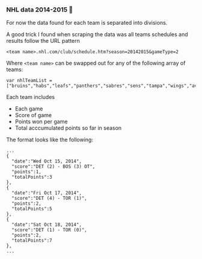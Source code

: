 ### NHL data 2014-2015 🚨

For now the data found for each team is separated into divisions.

A good trick I found when scraping the data was all teams schedules and results follow the URL pattern

`<team name>.nhl.com/club/schedule.htm?season=20142015&gameType=2`

Where `<team name>` can be swapped out for any of the following array of teams:

	var nhlTeamList = ["bruins","habs","leafs","panthers","sabres","sens","tampa","wings","avalanche","blackhawks","blues","jets","predators","stars","wild","bluejackets","capitals","devils","flyers","hurricanes","islanders","penguins","rangers","canucks","coyotes","ducks","flames","kings","oilers","sharks"];`

Each team includes

* Each game
* Score of game
* Points won per game
* Total acccumulated points so far in season

The format looks like the following:

	...
	{
      "date":"Wed Oct 15, 2014",
      "score":"DET (2) - BOS (3) OT",
      "points":1,
      "totalPoints":3
    },
    {
      "date":"Fri Oct 17, 2014",
      "score":"DET (4) - TOR (1)",
      "points":2,
      "totalPoints":5
    },
    {
      "date":"Sat Oct 18, 2014",
      "score":"DET (1) - TOR (0)",
      "points":2,
      "totalPoints":7
    },
    ...